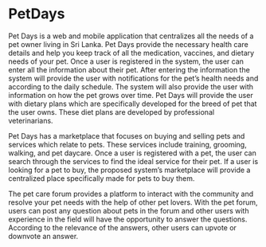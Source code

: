 # PetDays

Pet Days is a web and mobile application that centralizes all the needs of a pet owner living in Sri Lanka. Pet Days provide the necessary health care details and help you keep track of all the medication, vaccines, and dietary needs of your pet. Once a user is registered in the system, the user can enter all the information about their pet. After entering the information  the system will provide the user with notifications for the pet’s health needs and according to the daily schedule. The system will also provide the user with information on how the pet grows over time. Pet Days will provide the user with dietary plans which are specifically developed for the breed of pet that the user owns. These diet plans are developed by professional veterinarians. 

Pet Days has a  marketplace that focuses on buying and selling pets and services which relate to pets. These services include training, grooming, walking, and pet daycare. Once a user is registered with a pet, the user can search through the services to find the ideal service for their pet. If a user is looking for a pet to buy, the proposed system’s marketplace will provide a centralized place specifically made for pets to buy them.

The pet care forum provides a platform to interact with the community and resolve your pet needs with the help of other pet lovers. With the pet forum, users can post any question about pets in the forum and other users with experience in the field will have the opportunity to answer the questions. According to the relevance of the answers, other users can upvote or downvote an answer.
